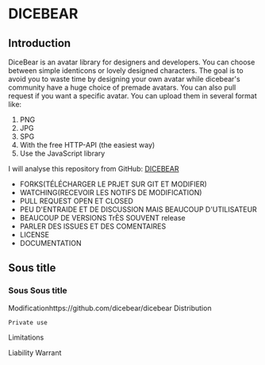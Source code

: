 # DICEBEAR

## Introduction

DiceBear is an avatar library for designers and developers. You can choose between simple identicons or lovely designed characters. The goal is to avoid you to waste time by designing your own avatar while dicebear's community have a huge choice of premade avatars. You can also pull request if you want a specific avatar. 
You can upload them in several format like: 
1. PNG
2. JPG
3. SPG
4. With the free HTTP-API (the easiest way)
5. Use the JavaScript library


I will analyse this repository from GitHub: [DICEBEAR](https://github.com/dicebear/dicebear)

- FORKS(TÉLÉCHARGER LE PRJET SUR GIT ET MODIFIER)
- WATCHING(RECEVOIR LES NOTIFS DE MODIFICATION)
- PULL REQUEST OPEN ET CLOSED 
- PEU D'ENTRAIDE ET DE DISCUSSION MAIS BEAUCOUP D'UTILISATEUR
- BEAUCOUP DE VERSIONS TrÈS SOUVENT release
- PARLER DES ISSUES ET DES COMENTAIRES
- LICENSE
- DOCUMENTATION
## Sous title
### Sous Sous title

Modificationhttps://github.com/dicebear/dicebear
Distribution

    Private use

Limitations

Liability
Warrant
